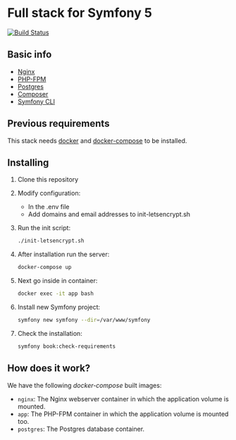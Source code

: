 # Full stack for Symfony 5

[![Build Status](https://www.travis-ci.com/qnixnet/symfony_docker.svg?branch=master)](https://www.travis-ci.com/qnixnet/symfony_docker)

## Basic info

* [Nginx](https://nginx.org/)
* [PHP-FPM](https://php-fpm.org/)
* [Postgres](https://www.postgresql.org/)
* [Composer](https://getcomposer.org/)
* [Symfony CLI](https://symfony.com/)

## Previous requirements

This stack needs [docker](https://www.docker.com/) and [docker-compose](https://docs.docker.com/compose/) to be installed.

## Installing

1. Clone this repository

2. Modify configuration:
    - In the .env file
    - Add domains and email addresses to init-letsencrypt.sh

3. Run the init script:

    ```sh
    ./init-letsencrypt.sh
    ```

4. After installation run the server:

    ```sh
    docker-compose up
    ```

5. Next go inside in container:

    ```sh
    docker exec -it app bash
    ```

6. Install new Symfony project:

    ```sh
    symfony new symfony --dir=/var/www/symfony
    ```

7. Check the installation:

    ```sh
    symfony book:check-requirements
    ```

## How does it work?

We have the following *docker-compose* built images:

* `nginx`: The Nginx webserver container in which the application volume is mounted.
* `app`: The PHP-FPM container in which the application volume is mounted too.
* `postgres`: The Postgres database container.